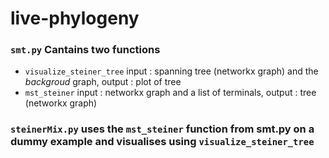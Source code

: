 # live-phylogeny

### `smt.py` Cantains two functions 
- `visualize_steiner_tree` input : spanning tree (networkx graph) and the _backgroud_ graph, output : plot of tree
- `mst_steiner` input : networkx graph and a list of terminals, output : tree (networkx graph)

### `steinerMix.py` uses the `mst_steiner` function from smt.py on a dummy example and visualises using `visualize_steiner_tree`
